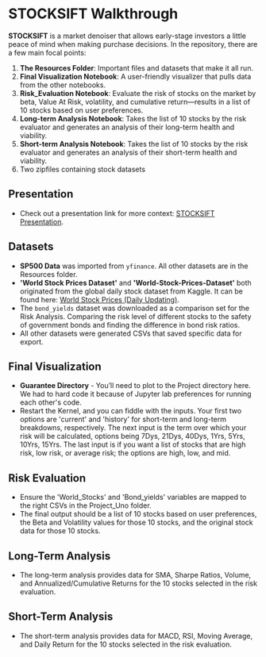 # STOCKSIFT Walkthrough

**STOCKSIFT** is a market denoiser that allows early-stage investors a little peace of mind when making purchase decisions.
In the repository, there are a few main focal points:
1. **The Resources Folder**: Important files and datasets that make it all run.
2. **Final Visualization Notebook**: A user-friendly visualizer that pulls data from the other notebooks.
3. **Risk_Evaluation Notebook**: Evaluate the risk of stocks on the market by beta, Value At Risk, volatility, and cumulative return—results in a list of 10 stocks based on user preferences.
4. **Long-term Analysis Notebook**: Takes the list of 10 stocks by the risk evaluator and generates an analysis of their long-term health and viability.
5. **Short-term Analysis Notebook**: Takes the list of 10 stocks by the risk evaluator and generates an analysis of their short-term health and viability.
6. Two zipfiles containing stock datasets

## Presentation
- Check out a presentation link for more context: [STOCKSIFT Presentation](https://www.canva.com/design/DAFxeHRpI5c/hGyI2nRsmO2C-EnDP72z9Q/view?utm_content=DAFxeHRpI5c&utm_campaign=designshare&utm_medium=link&utm_source=editor).

## Datasets
- **SP500 Data** was imported from `yfinance`. All other datasets are in the Resources folder.
- **'World Stock Prices Dataset'** and **'World-Stock-Prices-Dataset'** both originated from the global daily stock dataset from Kaggle. It can be found here: [World Stock Prices (Daily Updating)](https://www.kaggle.com).
- The `bond_yields` dataset was downloaded as a comparison set for the Risk Analysis. Comparing the risk level of different stocks to the safety of government bonds and finding the difference in bond risk ratios.
- All other datasets were generated CSVs that saved specific data for export.

## Final Visualization
- **Guarantee Directory** - You’ll need to plot to the Project directory here. We had to hard code it because of Jupyter lab preferences for running each other's code.
- Restart the Kernel, and you can fiddle with the inputs. Your first two options are 'current' and 'history' for short-term and long-term breakdowns, respectively. The next input is the term over which your risk will be calculated, options being 7Dys, 21Dys, 40Dys, 1Yrs, 5Yrs, 10Yrs, 15Yrs. The last input is if you want a list of stocks that are high risk, low risk, or average risk; the options are high, low, and mid.

## Risk Evaluation
- Ensure the 'World_Stocks' and 'Bond_yields' variables are mapped to the right CSVs in the Project_Uno folder.
- The final output should be a list of 10 stocks based on user preferences, the Beta and Volatility values for those 10 stocks, and the original stock data for those 10 stocks.

## Long-Term Analysis
- The long-term analysis provides data for SMA, Sharpe Ratios, Volume, and Annualized/Cumulative Returns for the 10 stocks selected in the risk evaluation.

## Short-Term Analysis
- The short-term analysis provides data for MACD, RSI, Moving Average, and Daily Return for the 10 stocks selected in the risk evaluation.
